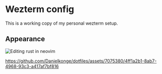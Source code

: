 # Wezterm config

This is a working copy of my personal wezterm setup.

## Appearance

![Editing rust in neovim](media/wezterm-image.png)

https://github.com/Danielkonge/dotfiles/assets/7075380/4ff1a2b1-8ab7-4968-93c3-a417af7bf816


